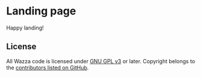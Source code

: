 Landing page
=====================================

Happy landing!


## License
All Wazza code is licensed under [GNU GPL v3](/LICENSE) or later. Copyright belongs to the [contributors listed on GitHub](https://github.com/Wazzaio/wazza-landing-page/graphs/contributors).